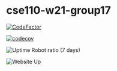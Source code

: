 # cse110-w21-group17

[![CodeFactor](https://www.codefactor.io/repository/github/ycyao216/cse110-w21-group17/badge?s=59d1e12ce8e85ed0597a6bf15c4202e8a68e0565)](https://www.codefactor.io/repository/github/ycyao216/cse110-w21-group17)

[![codecov](https://codecov.io/gh/ycyao216/cse110-w21-group17/branch/main/graph/badge.svg?token=KV8PUJD75C)](https://codecov.io/gh/ycyao216/cse110-w21-group17)

![Uptime Robot ratio (7 days)](https://img.shields.io/uptimerobot/ratio/7/m787536266-e93c6bdcc9be739180377842)

![Website Up](https://img.shields.io/website?url=http%3A%2F%2Fcse110.bobobobobobo.net%2F)